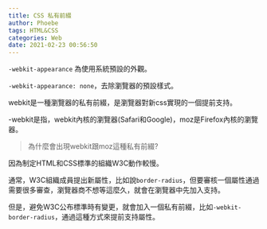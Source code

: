```yaml
---
title: CSS 私有前綴
author: Phoebe
tags: HTML&CSS
categories: Web
date: 2021-02-23 00:56:50
---
```


`-webkit-appearance` 為使用系統預設的外觀。

`-webkit-appearance: none`，去除瀏覽器的預設樣式。
<!--more-->
webkit是一種瀏覽器的私有前綴，是瀏覽器對新css實現的一個提前支持。

-webkit是指，webkit內核的瀏覽器(Safari和Google)，moz是Firefox內核的瀏覽器。

> 為什麼會出現webkit跟moz這種私有前綴?

因為制定HTML和CSS標準的組織W3C動作較慢。

通常，W3C組織成員提出新屬性，比如說`border-radius`，但要審核一個屬性通過需要很多審查，瀏覽器商不想等這麼久，就會在瀏覽器中先加入支持。

但是，避免W3C公布標準時有變更，就會加入一個私有前綴，比如`-webkit-border-radius`，通過這種方式來提前支持屬性。